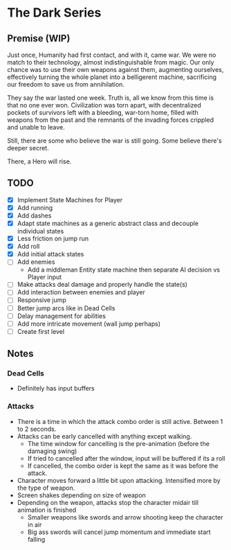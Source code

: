 # The Dark Series
## Premise (WIP)
Just once, Humanity had first contact, and with it, came war. We were no match to their technology, almost indistinguishable from magic. Our only chance was to use their own weapons against them, augmenting ourselves, effectively turning the whole planet into a belligerent machine, sacrificing our freedom to save us from annihilation.

They say the war lasted one week. Truth is, all we know from this time is that no one ever won. Civilization was torn apart, with decentralized pockets of survivors left with a bleeding, war-torn home, filled with weapons from the past and the remnants of the invading forces crippled and unable to leave.

Still, there are some who believe the war is still going. Some believe there's deeper secret.

There, a Hero will rise.

## TODO

- [X] Implement State Machines for Player
- [X] Add running
- [X] Add dashes
- [X] Adapt state machines as a generic abstract class and decouple individual states
- [X] Less friction on jump run
- [X] Add roll
- [X] Add initial attack states
- [ ] Add enemies
  - Add a middleman Entity state machine then separate AI decision vs Player input
- [ ] Make attacks deal damage and properly handle the state(s)
- [ ] Add interaction between enemies and player
- [ ] Responsive jump
- [ ] Better jump arcs like in Dead Cells
- [ ] Delay management for abilities
- [ ] Add more intricate movement (wall jump perhaps)
- [ ] Create first level

## Notes

### Dead Cells

- Definitely has input buffers

### Attacks

- There is a time in which the attack combo order is still active. Between 1 to 2 seconds.
- Attacks can be early cancelled with anything except walking.
  - The time window for cancelling is the pre-animation (before the damaging swing)
  - If tried to cancelled after the window, input will be buffered if its a roll
  - If cancelled, the combo order is kept the same as it was before the attack.
- Character moves forward a little bit upon attacking. Intensified more by the type of weapon.
- Screen shakes depending on size of weapon
- Depending on the weapon, attacks stop the character midair till animation is finished
  - Smaller weapons like swords and arrow shooting keep the character in air
  - Big ass swords will cancel jump momentum and immediate start falling
